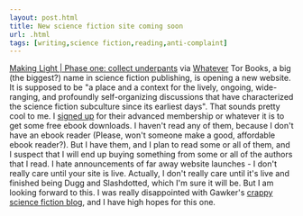 ```yaml
---
layout: post.html
title: New science fiction site coming soon
url: .html
tags: [writing,science fiction,reading,anti-complaint]
---
```

[Making Light | Phase one: collect underpants](http://nielsenhayden.com/makinglight/archives/010044.html) via [Whatever](http://scalzi.com/whatever/?p=480) Tor Books, a big (the biggest?) name in science fiction publishing, is opening a new website. It is supposed to be "a place and a context for the lively, ongoing, wide-ranging, and profoundly self-organizing discussions that have characterized the science fiction subculture since its earliest days". That sounds pretty cool to me. I [signed up](http://www.tor.com) for their advanced membership or whatever it is to get some free ebook downloads. I haven't read any of them, because I don't have an ebook reader (Please, won't someone make a good, affordable ebook reader?). But I have them, and I plan to read some or all of them, and I suspect that I will end up buying something from some or all of the authors that I read. I hate announcements of far away website launches - I don't really care until your site is live. Actually, I don't really care until it's live and finished being Dugg and Slashdotted, which I'm sure it will be. But I am looking forward to this. I was really disappointed with Gawker's [crappy science fiction blog](http://www.io9.com), and I have high hopes for this one.
